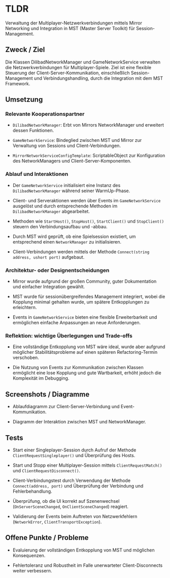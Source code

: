 # TLDR

Verwaltung der Multiplayer-Netzwerkverbindungen mittels Mirror Networking und Integration in MST (Master Server Toolkit) für Session-Management.

## Zweck / Ziel

Die Klassen DilibadNetworkManager und GameNetworkService verwalten die Netzwerkverbindungen für Multiplayer-Spiele. Ziel ist eine flexible Steuerung der Client-Server-Kommunikation, einschließlich Session-Management und Verbindungshandling, durch die Integration mit dem MST Framework.

## Umsetzung

### Relevante Kooperationspartner

- `DilibadNetworkManager`: Erbt von Mirrors NetworkManager und erweitert dessen Funktionen.
    
- `GameNetworkService`: Bindeglied zwischen MST und Mirror zur Verwaltung von Sessions und Client-Verbindungen.
    
- `MirrorNetworkServiceConfigTemplate`: ScriptableObject zur Konfiguration des NetworkManagers und Client-Server-Komponenten.
    

### Ablauf und Interaktionen

- Der `GameNetworkService` initialisiert eine Instanz des `DilibadNetworkManager` während seiner WarmUp-Phase.
    
- Client- und Serveraktionen werden über Events im `GameNetworkService` ausgelöst und durch entsprechende Methoden im `DilibadNetworkManager` abgearbeitet.
    
- Methoden wie `StartHost()`, `StopHost()`, `StartClient()` und `StopClient()` steuern den Verbindungsaufbau und -abbau.
    
- Durch MST wird geprüft, ob eine Spielsession existiert, um entsprechend einen `NetworkManager` zu initialisieren.
    
- Client-Verbindungen werden mittels der Methode `Connect(string address, ushort port)` aufgebaut.
    

### Architektur- oder Designentscheidungen

- Mirror wurde aufgrund der großen Community, guter Dokumentation und einfacher Integration gewählt.
    
- MST wurde für sessionübergreifendes Management integriert, wobei die Kopplung minimal gehalten wurde, um spätere Entkopplungen zu erleichtern.
    
- Events in `GameNetworkService` bieten eine flexible Erweiterbarkeit und ermöglichen einfache Anpassungen an neue Anforderungen.
    

### Reflektion: wichtige Überlegungen und Trade-offs

- Eine vollständige Entkopplung von MST wäre ideal, wurde aber aufgrund möglicher Stabilitätsprobleme auf einen späteren Refactoring-Termin verschoben.
    
- Die Nutzung von Events zur Kommunikation zwischen Klassen ermöglicht eine lose Kopplung und gute Wartbarkeit, erhöht jedoch die Komplexität im Debugging.
    

## Screenshots / Diagramme

- Ablaufdiagramm zur Client-Server-Verbindung und Event-Kommunikation.
    
- Diagramm der Interaktion zwischen MST und NetworkManager.
    

## Tests

- Start einer Singleplayer-Session durch Aufruf der Methode `ClientRequestSingleplayer()` und Überprüfung des Hosts.
    
- Start und Stopp einer Multiplayer-Session mittels `ClientRequestMatch()` und `ClientRequestDisconnect()`.
    
- Client-Verbindungstest durch Verwendung der Methode `Connect(address, port)` und Überprüfung der Verbindung und Fehlerbehandlung.
    
- Überprüfung, ob die UI korrekt auf Szenenwechsel (`OnServerSceneChanged`, `OnClientSceneChanged`) reagiert.
    
- Validierung der Events beim Auftreten von Netzwerkfehlern (`NetworkError`, `ClientTransportException`).
    

## Offene Punkte / Probleme

- Evaluierung der vollständigen Entkopplung von MST und möglichen Konsequenzen.
    
- Fehlertoleranz und Robustheit im Falle unerwarteter Client-Disconnects weiter verbessern.